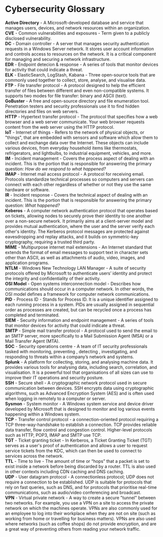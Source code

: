 # **Cybersecurity Glossary**

**Active Directory** - A Microsoft-developed database and service that manages users, devices, and network resources within an organization. \
**CVE** - Common vulnerabilities and exposures - Term given to a publicly disclosed vulnerability. \
**DC** - Domain controller - A server that manages security authentication requests in a Windows Server network. It stores user account information and controls access to resources on the network. It is a critical component for managing and securing a network infrastructure. \
**EDR** - Endpoint detecion & response - A series of tools that monitor devices for activity that could indicate a threat. \
**ELK** - ElasticSearch, LogStash, Kabana - Three open-source tools that are commonly used together to collect, store, analyse, and visualise data. \
**FTP** - File transfer protocol - A protocol designed to help the efficient transfer of files between different and even non-compatible systems. It supports two modes for file transfer: binary and ASCII (text). \
**GoBuster** - A free and open-source directory and file enumeration tool. Penetration testers and security professionals use it to find hidden directories and files on web servers. \
**HTTP** - Hypertext transfer protocol - The protocol that specifies how a web browser and a web server communicate. Your web browser requests content from the web server using the HTTP protocol. \
**IoT** - Internet of things - Refers to the network of physical objects, or "things", that are embedded with sensors and software which allow them to collect and exchange data over the Internet. These objects can include various devices, from everyday household items like thermostats, refrigerators, and lightbulbs, to industrial equipment, vehicles, and more. \
**IM** - Incident management - Covers the process aspect of dealing with an incident. This is the portion that is responsible for answering the primary question: *How do we respond to what happened?* \
**IMAP** - Internet mail access protocol - A protocol for receiving email. Protocols standardize technical processes so computers and servers can connect with each other regardless of whether or not they use the same hardware or software. \
**IR** - Incident response - Covers the technical aspect of dealing with an incident. This is the portion that is responsible for answering the primary question: *What happened?* \
**Keberos** - A computer network authentication protocol that operates based on tickets, allowing nodes to securely prove their identity to one another over a non-secure network. It primarily aims at a client-server model and provides mutual authentication, where the user and the server verify each other's identity. The Kerberos protocol messages are protected against eavesdropping and replay attacks, and it builds on symmetric-key cryptography, requiring a trusted third party. \
**MIME** - Multipurpose internet mail extensions - An Internet standard that extends the format of email messages to support text in character sets other than ASCII, as well as attachments of audio, video, images, and application programs. \
**NTLM** - Windows New Technology LAN Manager - A suite of security protocols offered by Microsoft to authenticate users’ identity and protect the integrity and confidentiality of their activity. \
**OSI Model** - Open systems interconnection model - Describes how communications should occur in a computer network. In other words, the OSI model defines a framework for computer network communications. \
**PID** - Process ID - Stands for Process ID. It is a unique identifier assigned to each running process in a system. PIDs are usually assigned in sequential order as processes are created, but can be recycled once a process has completed and terminated. \
**SIEM** - Security information and endpoint management - A series of tools that monitor devices for activity that could indicate a threat. \
**SMTP** - Simple mail transfer protocol - A protocol used to send the email to an SMTP server, more specifically to a Mail Submission Agent (MSA) or a Mail Transfer Agent (MTA). \
**SOC** - Security operations centre - A team of IT security professionals tasked with monitoring, preventing , detecting , investigating, and responding to threats within a company’s network and systems. \
**Splunk** - A platform for collecting, storing, and analysing machine data. It provides various tools for analysing data, including search, correlation, and visualisation. It is a powerful tool that organisations of all sizes can use to improve their IT operations and security posture. \
**SSH** - Secure shell - A cryptographic network protocol used in secure communication between devices. SSH encrypts data using cryptographic algorithms, such as Advanced Encryption System (AES) and is often used when logging in remotely to a computer or server. \
**Sysmon** - System monitor -  A Windows system service and device driver developed by Microsoft that is designed to monitor and log various events happening within a Windows system. \
**TCP** - Transfer  control protocol - a connection-oriented protocol requiring a TCP three-way-handshake to establish a connection. TCP provides reliable data transfer, flow control and congestion control. Higher-level protocols such as HTTP, POP3, IMAP and SMTP use TCP. \
**TGT** - Ticket granting ticket - In Kerberos, a Ticket Granting Ticket (TGT) serves as a user's proof of authentication and allows a user to request service tickets from the KDC, which can then be used to connect to services across the network. \
**TTL** - Time to live - The amount of time or “hops” that a packet is set to exist inside a network before being discarded by a router. TTL is also used in other contexts including CDN caching and DNS caching. \
**UDP** - User datagram protocol - A connectionless protocol; UDP does not require a connection to be established. UDP is suitable for protocols that rely on fast queries, such as DNS, and for protocols that prioritise real-time communications, such as audio/video conferencing and broadcast. \
**VPN** - Virtual private network - A way to create a secure "tunnel" between two networks. For example, you use a VPN on a site to access the private network on which the machines operate. VPNs are also commonly used for an employee to log into their workplace when they are not on site (such as working from home or travelling for business matters). VPNs are also used where networks (such as coffee shops) do not provide encryption, and are a great way of preventing others from reading your network traffic.